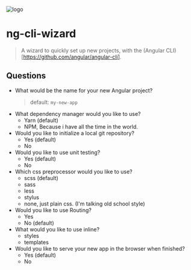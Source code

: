 ![logo](https://github.com/MathieuDeHaeck/ng-cli-wizard/blob/master/assets/logo.png)

# ng-cli-wizard
> A wizard to quickly set up new projects, with the (Angular CLI)[https://github.com/angular/angular-cli].

## Questions
* What would be the name for your new Angular project?
    > default: `my-new-app`
* What dependency manager would you like to use?
    * Yarn (default)
    * NPM, Because i have all the time in the world.
* Would you like to initialize a local git repository?
    * Yes (default)
    * No
* Would you like to use unit testing?
    * Yes (default)
    * No
* Which css preprocessor would you like to use?
    * scss (default)
    * sass
    * less
    * stylus
    * none, just plain css. (I'm talking old school style)
* Would you like to use Routing?
    * Yes
    * No (default)
* What would you like to use inline?
    * styles
    * templates
* Would you like to serve your new app in the browser when finished?
    * Yes (default)
    * No
